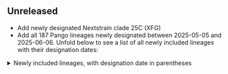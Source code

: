 ## Unreleased

- Add newly designated Nextstrain clade 25C (XFG)
- Add all 187 Pango lineages newly designated between 2025-05-05 and 2025-06-06. Unfold below to see a list of all newly included lineages with their designation dates:

<details>
  <summary> Newly included lineages, with designation date in parentheses</summary>

- XFJ.1 (2025-05-14)
- LF.7.9.1 (2025-05-14)
- LF.7.9.2 (2025-05-14)
- NL.15 (2025-05-14)
- NL.14 (2025-05-14)
- NL.2.1 (2025-05-14)
- NL.16 (2025-05-14)
- NL.6.1 (2025-05-14)
- LF.7.1.8 (2025-05-15)
- LF.7.1.9 (2025-05-15)
- LF.7.1.10 (2025-05-15)
- PC.2.3 (2025-05-15)
- PC.2.2 (2025-05-15)
- PC.2.1 (2025-05-15)
- PC.3.1 (2025-05-15)
- PC.3.2 (2025-05-15)
- PC.4.1 (2025-05-15)
- LF.7.10 (2025-05-15)
- LF.7.10.1 (2025-05-15)
- XEC.33 (2025-05-15)
- XEC.34 (2025-05-15)
- XEC.35 (2025-05-15)
- XEC.35.1 (2025-05-15)
- XEC.36 (2025-05-15)
- XEC.37 (2025-05-15)
- NB.1.2.1 (2025-05-15)
- PH.1 (2025-05-15)
- MC.10.1.8 (2025-05-15)
- PJ.1 (2025-05-15)
- PA.1.3 (2025-05-15)
- PA.2 (2025-05-15)
- PA.3 (2025-05-15)
- PK.1 (2025-05-15)
- PK.1.1 (2025-05-15)
- XEC.38 (2025-05-15)
- XEC.2.4 (2025-05-15)
- PL.1 (2025-05-15)
- XFJ.2 (2025-05-16)
- XEC.4.1.1 (2025-05-16)
- XEC.4.1.2 (2025-05-16)
- XEC.4.1.3 (2025-05-16)
- XEC.4.1.4 (2025-05-16)
- XEC.4.1.5 (2025-05-16)
- XEC.4.1.6 (2025-05-16)
- XEC.4.2 (2025-05-16)
- XEC.4.3 (2025-05-16)
- XEC.4.4 (2025-05-16)
- XEC.4.5 (2025-05-16)
- XEC.4.6 (2025-05-16)
- XEC.18.1 (2025-05-16)
- XEC.39 (2025-05-16)
- XEC.32.1 (2025-05-16)
- XEC.14.1 (2025-05-16)
- XEC.14.1.1 (2025-05-16)
- NY.13 (2025-05-16)
- XEC.2.5 (2025-05-16)
- XEC.2.6 (2025-05-16)
- XEK.1.2 (2025-05-16)
- XEK.1.2.1 (2025-05-16)
- MC.11.2 (2025-05-16)
- MC.11.3 (2025-05-16)
- MC.11.3.1 (2025-05-16)
- XFB.1 (2025-05-16)
- XFB.2 (2025-05-16)
- XFB.3 (2025-05-16)
- MC.41 (2025-05-16)
- PD.1.1 (2025-05-16)
- PD.1.2 (2025-05-16)
- PD.2 (2025-05-16)
- PD.2.1 (2025-05-16)
- PD.3 (2025-05-16)
- KP.3.3.10 (2025-05-16)
- NY.4.1 (2025-05-16)
- NY.11.1 (2025-05-16)
- MC.10.2.2 (2025-05-16)
- PG.4 (2025-05-18)
- PG.4.1 (2025-05-18)
- PG.5 (2025-05-18)
- PG.6 (2025-05-18)
- PM.1 (2025-05-18)
- PM.1.2 (2025-05-18)
- PM.1.1 (2025-05-18)
- PM.2 (2025-05-18)
- PM.3 (2025-05-18)
- XDV.1.7.2 (2025-05-18)
- XDV.1.7.3 (2025-05-18)
- PN.1 (2025-05-18)
- XDV.1.7.4 (2025-05-18)
- XDV.1.12 (2025-05-18)
- XDV.1.7.5 (2025-05-18)
- NY.14 (2025-05-18)
- LP.8.1.10 (2025-05-20)
- LP.8.1.11 (2025-05-20)
- LP.8.1.12 (2025-05-20)
- LP.8.1.13 (2025-05-20)
- LP.8.1.14 (2025-05-20)
- PP.2 (2025-05-20)
- PP.2.1 (2025-05-20)
- PP.1 (2025-05-20)
- PF.2 (2025-05-20)
- PF.2.1 (2025-05-20)
- PF.2.2 (2025-05-20)
- PF.2.2.1 (2025-05-20)
- PF.2.3 (2025-05-20)
- NY.7.1 (2025-05-20)
- MC.32.1.1 (2025-05-20)
- PQ.1 (2025-05-20)
- PQ.2 (2025-05-20)
- XEP.1 (2025-05-20)
- XEP.1.1 (2025-05-20)
- XEP.2 (2025-05-20)
- XEP.3 (2025-05-20)
- XFH.1 (2025-05-20)
- XFH.2 (2025-05-20)
- XFC.1 (2025-05-20)
- XFC.1.1 (2025-05-20)
- NY.15 (2025-05-29)
- NY.3.1 (2025-05-29)
- NY.3.1.1 (2025-05-29)
- NY.3.2 (2025-05-29)
- NW.2 (2025-05-29)
- NW.1.1 (2025-05-29)
- NW.1.1.1 (2025-05-29)
- NW.1.2 (2025-05-29)
- NW.1.3 (2025-05-29)
- PR.1 (2025-05-29)
- PR.2 (2025-05-29)
- PR.3 (2025-05-29)
- PA.1.4 (2025-05-29)
- MC.13.2.3 (2025-05-29)
- MC.13.2.4 (2025-05-29)
- PL.1.1 (2025-05-29)
- PL.2 (2025-05-29)
- XEC.24.1 (2025-05-29)
- MC.9.2 (2025-05-29)
- MV.1.5 (2025-05-29)
- MV.1.6 (2025-05-29)
- PS.1 (2025-05-29)
- PS.2 (2025-05-29)
- PT.1 (2025-05-29)
- PU.1 (2025-05-29)
- XEC.25.1.1 (2025-05-29)
- XEC.25.1.2 (2025-05-29)
- XEC.25.1.3 (2025-05-29)
- XFN (2025-05-29)
- XEC.4.6.1 (2025-05-29)
- XEC.4.5.1 (2025-05-29)
- XEC.4.7 (2025-05-29)
- XEC.4.8 (2025-05-29)
- XEC.4.9 (2025-05-29)
- XEC.32.2 (2025-05-29)
- XEC.32.3 (2025-05-29)
- XFJ.3 (2025-05-29)
- XFP (2025-05-29)
- XFC.1.1.1 (2025-05-29)
- XFC.1.2 (2025-05-29)
- XFC.2 (2025-05-29)
- XFG.3 (2025-05-29)
- XFG.3.1 (2025-05-29)
- NY.16 (2025-05-29)
- NY.16.1 (2025-05-29)
- XEC.40 (2025-05-29)
- NY.12.1 (2025-05-29)
- LF.7.1.11 (2025-05-29)
- PV.1 (2025-05-29)
- PV.2 (2025-05-29)
- PV.3 (2025-05-29)
- PV.3.1 (2025-05-29)
- NL.8.1 (2025-05-29)
- NL.17 (2025-05-30)
- NL.18 (2025-05-30)
- NL.19 (2025-05-30)
- NL.20 (2025-05-30)
- NL.21 (2025-05-30)
- NL.22 (2025-05-30)
- NL.22.1 (2025-05-30)
- NM.3 (2025-05-30)
- XEK.5.1 (2025-05-30)
- XEK.5.2 (2025-05-30)
- XEK.7 (2025-05-30)
- XEK.8 (2025-05-30)
- NL.16.1 (2025-06-06)
- BA.3.2.1 (2025-06-06)
- BA.3.2.2 (2025-06-06)
- XFJ.4 (2025-06-06)
- LS.2.1 (2025-06-06)
- LS.2.1.1 (2025-06-06)

</details>

